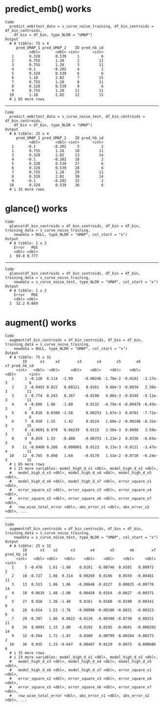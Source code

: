# predict_emb() works

    Code
      predict_emb(test_data = s_curve_noise_training, df_bin_centroids = df_bin_centroids,
        df_bin = df_bin, type_NLDR = "UMAP")
    Output
      # A tibble: 75 x 4
         pred_UMAP_1 pred_UMAP_2    ID pred_hb_id
               <dbl>       <dbl> <int>      <int>
       1       0.328       0.539     1          6
       2       0.755       1.28      2         11
       3       0.755       1.28      3         11
       4      -0.1        -0.202     4          2
       5       0.328       0.539     6          6
       6       1.18        2.02      7         15
       7       0.755       1.28      8         11
       8       0.328       0.539     9          6
       9       0.755       1.28     11         11
      10       1.18        2.02     12         15
      # i 65 more rows

---

    Code
      predict_emb(test_data = s_curve_noise_test, df_bin_centroids = df_bin_centroids,
        df_bin = df_bin, type_NLDR = "UMAP")
    Output
      # A tibble: 25 x 4
         pred_UMAP_1 pred_UMAP_2    ID pred_hb_id
               <dbl>       <dbl> <int>      <int>
       1      -0.1        -0.202     5          2
       2       0.755       1.28     10         11
       3       0.328       2.02     13         14
       4      -0.1        -0.202    18          2
       5       0.328       0.539    27          6
       6       0.328       0.539    28          6
       7       0.755       1.28     29         11
       8       0.328       2.02     30         14
       9      -0.1        -0.202    32          2
      10       0.328       0.539    36          6
      # i 15 more rows

# glance() works

    Code
      glance(df_bin_centroids = df_bin_centroids, df_bin = df_bin, training_data = s_curve_noise_training,
        newdata = NULL, type_NLDR = "UMAP", col_start = "x")
    Output
      # A tibble: 1 x 2
        Error   MSE
        <dbl> <dbl>
      1  99.8 0.777

---

    Code
      glance(df_bin_centroids = df_bin_centroids, df_bin = df_bin, training_data = s_curve_noise_training,
        newdata = s_curve_noise_test, type_NLDR = "UMAP", col_start = "x")
    Output
      # A tibble: 1 x 2
        Error   MSE
        <dbl> <dbl>
      1  32.2 0.669

# augment() works

    Code
      augment(df_bin_centroids = df_bin_centroids, df_bin = df_bin, training_data = s_curve_noise_training,
        newdata = NULL, type_NLDR = "UMAP", col_start = "x")
    Output
      # A tibble: 75 x 32
            ID      x1     x2        x3       x4       x5       x6       x7 pred_hb_id
         <int>   <dbl>  <dbl>     <dbl>    <dbl>    <dbl>    <dbl>    <dbl>      <int>
       1     1 -0.120  0.114  -1.99     -0.00246 -1.78e-2 -0.0181  -3.17e-3          6
       2     2 -0.0492 0.822   0.00121   0.0161   9.68e-3 -0.0834   2.30e-3         11
       3     3 -0.774  0.243   0.367    -0.0198   4.08e-3 -0.0349  -9.11e-3         11
       4     4 -0.606  1.96   -1.80      0.0132  -4.79e-4 -0.00478 -8.43e-3          2
       5     6  0.818  0.0388 -1.58      0.00253  1.67e-3  0.0781  -7.71e-3          6
       6     7  0.910  1.55    1.42      0.0124   1.60e-2 -0.00248 -8.32e-3         15
       7     8 -0.0691 0.978   0.00239   0.0115   3.50e-3  0.0898   3.59e-3         11
       8     9  0.859  1.55   -0.488    -0.00753 -1.23e-2  0.0336  -6.65e-3          6
       9    11 -0.0400 0.286   0.000801  0.0123   6.13e-3 -0.0121  -3.47e-4         11
      10    12  0.765  0.898   1.64     -0.0178   1.51e-2 -0.0710  -6.24e-3         15
      # i 65 more rows
      # i 23 more variables: model_high_d_x1 <dbl>, model_high_d_x2 <dbl>,
      #   model_high_d_x3 <dbl>, model_high_d_x4 <dbl>, model_high_d_x5 <dbl>,
      #   model_high_d_x6 <dbl>, model_high_d_x7 <dbl>, error_square_x1 <dbl>,
      #   error_square_x2 <dbl>, error_square_x3 <dbl>, error_square_x4 <dbl>,
      #   error_square_x5 <dbl>, error_square_x6 <dbl>, error_square_x7 <dbl>,
      #   row_wise_total_error <dbl>, abs_error_x1 <dbl>, abs_error_x2 <dbl>, ...

---

    Code
      augment(df_bin_centroids = df_bin_centroids, df_bin = df_bin, training_data = s_curve_noise_training,
        newdata = s_curve_noise_test, type_NLDR = "UMAP", col_start = "x")
    Output
      # A tibble: 25 x 32
            ID      x1    x2      x3       x4       x5       x6        x7 pred_hb_id
         <int>   <dbl> <dbl>   <dbl>    <dbl>    <dbl>    <dbl>     <dbl>      <int>
       1     5 -0.478   1.61 -1.88    0.0101  -0.00746  0.0101   0.00972           2
       2    10 -0.727   1.66  0.314   0.00269  0.0196   0.0559  -0.00481          11
       3    13  0.513   1.86  1.86   -0.00648 -0.0127   0.00635 -0.00770          14
       4    18  0.0635  1.48 -2.00    0.00458  0.0164  -0.0627  -0.00371           2
       5    27  0.918   1.36 -1.40    0.0161   0.0160  -0.0190   0.00341           6
       6    28  0.654   1.53 -1.76   -0.00906 -0.00186 -0.0831  -0.00323           6
       7    29 -0.397   1.86  0.0822 -0.0120  -0.00390 -0.0739   0.00251          11
       8    30  0.0891  1.33  2.00   -0.0192   0.0195  -0.0641  -0.000202         14
       9    32 -0.564   1.72 -1.83    0.0200   0.00799  0.00204  0.00273           2
      10    36  0.935   1.33 -0.647   0.00487  0.0129   0.0873   0.000686          6
      # i 15 more rows
      # i 23 more variables: model_high_d_x1 <dbl>, model_high_d_x2 <dbl>,
      #   model_high_d_x3 <dbl>, model_high_d_x4 <dbl>, model_high_d_x5 <dbl>,
      #   model_high_d_x6 <dbl>, model_high_d_x7 <dbl>, error_square_x1 <dbl>,
      #   error_square_x2 <dbl>, error_square_x3 <dbl>, error_square_x4 <dbl>,
      #   error_square_x5 <dbl>, error_square_x6 <dbl>, error_square_x7 <dbl>,
      #   row_wise_total_error <dbl>, abs_error_x1 <dbl>, abs_error_x2 <dbl>, ...

